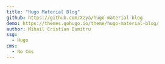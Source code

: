 ```yaml
---
title: "Hugo Material Blog"
github: https://github.com/Xzya/hugo-material-blog
demo: https://themes.gohugo.io/theme/hugo-material-blog/
author: Mihail Cristian Dumitru
ssg:
  - Hugo
cms:
  - No Cms
---
```

